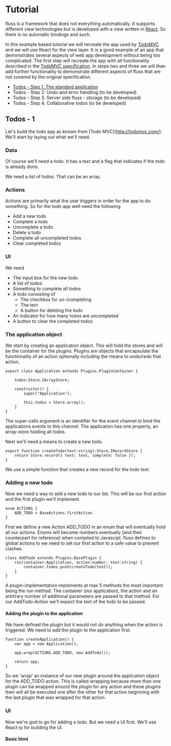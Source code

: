 # Tutorial

fluss is a framework that does not everything automatically. It supports different view technologies but is developed with
a view written in [React](http://facebook.github.io/react/). So there is no automatic bindings and such.

In this example based tutorial we will recreate the app used by [TodoMVC](http://todomvc.com/) and we will use React for the view layer.
It is a good example of an app that demonstrates several aspects of web app development without being too complicated.
The first step will recreate the app with all functionality described in the
[TodoMVC specification](https://github.com/tastejs/todomvc/blob/master/app-spec.md). In steps two and three we will
then add further functionality to demonstrate different aspects of fluss that are not covered by the original specification.

* [Todos - Step 1. The standard application](step1.md)
* Todos - Step 2. Undo and error handling (to be developed)
* Todos - Step 3. Server side fluss - storage (to be developed)
* Todos - Step 4. Collaborative todos (to be developed)

## Todos - 1

Let's build the todo app as known from [Todo MVC}(http://todomvc.com/). We'll start by laying out what we'll need.

### Data

Of course we'll need a todo. It has a text and a flag that indicates if the todo is already done.

We need a list of todos. That can be an array.


### Actions

Actions are primarily what the user triggers in order for the app to do something. So for the todo app well need the following

* Add a new todo
* Complete a todo
* Uncomplete a todo
* Delete a todo
* Complete all uncompleted todos
* Clear completed todos

### UI

We need

* The input box for the new todo
* A list of todos
* Something to complete all todos
* A todo consisting of
    * The checkbox for un-/completing
    * The text
    * A button for deleting the todo
* An indicator for how many todos are uncompleted
* A button to clear the completed todos

### The application object

We start by creating an application object. This will hold the stores and will be the container for the plugins. Plugins are
objects that encapsulate the functionality of an action optionally including the means to undo/redo that action.

    export class Application extends Plugins.PluginContainer {

        todos:Store.IArrayStore;

        constructor() {
            super("Application");

            this.todos = Store.array();
        }
    }

The super-calls argument is an identifier for the event channel to bind the applications events to this channel. The application has
one property, an array-store holding all todos.

Next we'll need a means to create a new todo.

    export function createTodo(text:string):Store.IRecordStore {
        return Store.record({ text: text, complete: false });
    }

We use a simple function that creates a new record for the todo text.

### Adding a new todo

Now we need a way to add a new todo to our list. This will be our first action and the first plugin we'll implement.

    enum ACTIONS {
        ADD_TODO = BaseActions.firstAction
    }

First we define a new Action ADD_TODO in an enum that will eventually hold all our actions. Enums will become numbers eventually
(and their counterpart for reference) when compiled to Javascipt. fluss defines to global actions to we need to set our first action to a
safe value to prevent clashes.

    class AddTodo extends Plugins.BasePlugin {
        run(container:Application, action:number, text:string) {
            container.todos.push(createTodo(text));
        }
    }

A plugin-implementation implements at max 5 methods the most important being the run method. The container (our application),
the action and an arbitrary number of additional parameters are passed to that method. For our AddTodo-Action we'll expect
the text of the todo to be passed.

#### Adding the plugin to the application

We have defined the plugin but it would not do anything when the action is triggered. We need to add the plugin to the application first.

    function createApplication() {
        var app = new Application();

        app.wrap(ACTIONS.ADD_TODO, new AddTodo());

        return app;
    }

So we 'wrap' an instance of our new plugin around the application object for the ADD_TODO action. This is called wrapping because
more than one plugin can ba wrapped around the plugin for any action and these plugins then will all be executed one after the other
for that action beginning with the last plugin that was wrapped for that action.

### UI

Now we're god to go for adding a todo. But we need a UI first. We'll use React-js for building the UI.

#### Basic html




